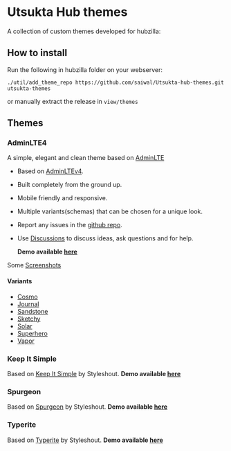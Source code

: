 # Utsukta Hub themes

A collection of custom themes developed for hubzilla:

## How to install

Run the following in hubzilla folder on your webserver:

```
./util/add_theme_repo https://github.com/saiwal/Utsukta-hub-themes.git utsukta-themes
```

or manually extract the release in `view/themes`

## Themes

### AdminLTE4

A simple, elegant and clean theme based on [AdminLTE](https://adminlte.io/)

- Based on [AdminLTEv4](https://adminlte.io/).
- Built completely from the ground up.
- Mobile friendly and responsive.
- Multiple variants(schemas) that can be chosen for a unique look.
- Report any issues in the [github repo](https://github.com/saiwal/hubzilla-themes).
- Use [Discussions](https://github.com/saiwal/Utsukta-hub-themes/discussions) to discuss ideas, ask questions and for help.

  **Demo available [here](https://hub.utsukta.org/channel/adminlte)**

Some [Screenshots](/adminlte/screenshots/screenshots.md)

#### Variants

- [Cosmo](https://bootswatch.com/cosmo/)
- [Journal](https://bootswatch.com/journal/)
- [Sandstone](https://bootswatch.com/sandstone/)
- [Sketchy](https://bootswatch.com/sketchy/)
- [Solar](https://bootswatch.com/solar/)
- [Superhero](https://bootswatch.com/superhero/)
- [Vapor](https://bootswatch.com/vapor/)

### Keep It Simple

Based on [Keep It Simple](https://styleshout.com/demo/?theme=keepitsimple) by Styleshout.
**Demo available [here](https://hub.utsukta.org/channel/keepitsimple)**

### Spurgeon

Based on [Spurgeon](https://styleshout.com/demo/?theme=spurgeon) by Styleshout.
**Demo available [here](https://hub.utsukta.org/channel/spurgeon)**

### Typerite

Based on [Typerite](https://styleshout.com/demo/?theme=typerite) by Styleshout.
**Demo available [here](https://hub.utsukta.org/channel/typerite)**
